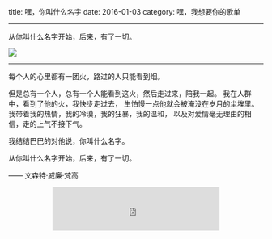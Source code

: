 title: 嘿，你叫什么名字
date: 2016-01-03
category: 嘿，我想要你的歌单

---
从你叫什么名字开始，后来，有了一切。

![](//o40ss64l8.qnssl.com/love_affair.jpg)

<!--more-->

---

每个人的心里都有一团火，路过的人只能看到烟。

但是总有一个人，总有一个人能看到这火，然后走过来，陪我一起。
我在人群中，看到了他的火，我快步走过去，
生怕慢一点他就会被淹没在岁月的尘埃里。
我带着我的热情，我的冷漠，我的狂暴，我的温和，
以及对爱情毫无理由的相信，走的上气不接下气。

我结结巴巴的对他说，你叫什么名字。

从你叫什么名字开始，后来，有了一切。


—— 文森特·威廉·梵高

<center>
	<iframe frameborder="no" border="0" marginwidth="0" marginheight="0" width=330 height=86 src="https://music.163.com/outchain/player?type=2&id=32785153&auto=1&height=66"></iframe>
</center>